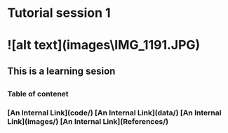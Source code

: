 <h1> Tutorial session 1<h1>
![alt text](images\IMG_1191.JPG)
<h2>This is a learning sesion <h2>
<h3>Table of contenet<h3>
[An Internal Link](code/)
[An Internal Link](data/)
[An Internal Link](images/)
[An Internal Link](References/)
